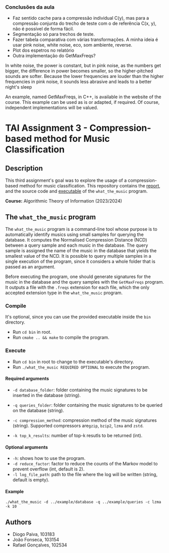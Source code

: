 ### Conclusões da aula
- Faz sentido cache para a compressão individual C(y), mas para a compressão conjunta do trecho de teste com o de referência C(x, y), não é possível de forma fácil.
- Segmentação só para trechos de teste.
- Fazer tabela comparativa com várias transformações. A minha ideia é usar pink noise, white noise, eco, som ambiente, reverse.
- Plot dos espetros no relatório
- Outra implementação do GetMaxFreqs?



In white noise, the power is constant, but in pink noise, as the numbers get bigger, the difference in power becomes smaller, so the higher-pitched sounds are softer. Because the lower frequencies are louder than the higher frequencies in pink noise, it sounds less abrasive and leads to a better night's sleep

An example, named GetMaxFreqs, in C++, is available in the website of the course. This example can be used as is or adapted, if
required. Of course, independent implementations will be valued.
# TAI Assignment 3 - Compression-based method for Music Classification

## Description

This third assignment's goal was to explore the usage of a compression-based method for music classification. This repository contains the [report](report/report.pdf), and the source code and [executable](bin/what_the_music) of the `what_the_music` program.

**Course:** Algorithmic Theory of Information (2023/2024)

## The `what_the_music` program

The `what_the_music` program is a command-line tool whose purpose is to automatically identify musics using small samples for querying the database. It computes the Normalised Compression Distance (NCD) between a query sample and each music in the database. The query sample is assigned the name of the music in the database that yields the smallest value of the NCD. It is possible to query multiple samples in a single execution of the program, since it considers a whole folder that is passed as an argument.

Before executing the program, one should generate signatures for the music in the database and the query samples with the `GetMaxFreqs` program. It outputs a file with the `.freqs` extension for each file, which the only accepted extension type in the `what_the_music` program.

### Compile

It's optional, since you can use the provided executable inside the `bin` directory.

- Run `cd bin` in root.
- Run `cmake .. && make` to compile the program.

### Execute

- Run `cd bin` in root to change to the executable's directory.
- Run `./what_the_music REQUIRED OPTIONAL` to execute the program.

#### Required arguments

- `-d database_folder`: folder containing the music signatures to be inserted in the database (string).

- `-q queries_folder`: folder containing the music signatures to be queried on the database (string).

- `-c compression_method`: compression method of the music signatures (string). Supported compressors are`gzip`, `bzip2`, `lzma` and `zstd`.

- `-k top_k_results`: number of top-k resutls to be returned (int).

#### Optional arguments

- `-h`: shows how to use the program.
- `-d reduce_factor`: factor to reduce the counts of the Markov model to prevent overflow (int, default is 2).
- `-l log_file_path`: path to the file where the log will be written (string, default is empty).

#### Example

`./what_the_music -d ../example/database -q ../example/queries -c lzma -k 10`

## Authors

- Diogo Paiva, 103183
- João Fonseca, 103154
- Rafael Gonçalves, 102534
